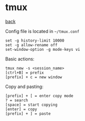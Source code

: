 # tmux

[back](readme.md)

Config file is located in `~/tmux.conf`

```
set -g history-limit 10000
set -g allow-rename off
set-window-option -g mode-keys vi
```

Basic actions:

```
tmux new -s <session_name>
[ctrl+B] = prefix
[prefix] + c = new window
```

Copy and pasting:

```
[prefix] + [ = enter copy mode
? = search
[space] = start copying
[enter] = copy
[prefix] + ] = paste
```

